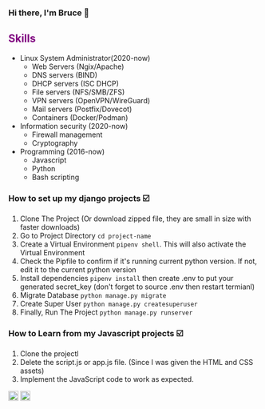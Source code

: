 ### Hi there, I'm Bruce 👋
<h2 style="color: purple;">Skills</h2>

- Linux System Administrator(2020-now)
  - Web Servers (Ngix/Apache)
  - DNS servers (BIND)
  - DHCP servers (ISC DHCP)
  - File servers (NFS/SMB/ZFS)
  - VPN servers (OpenVPN/WireGuard)
  - Mail servers (Postfix/Dovecot)
  - Containers (Docker/Podman)
- Information security (2020-now) 
  - Firewall management
  - Cryptography 
- Programming (2016-now) 
  - Javascript
  - Python
  - Bash scripting 

### How to set up my django projects :ballot_box_with_check:
1. Clone The Project (Or download zipped file, they are small in size with faster downloads)
2. Go to Project Directory `cd project-name`
3. Create a Virtual Environment `pipenv shell`. This will also activate the Virtual Environment
4. Check the Pipfile to confirm if it's running current python version. If not, edit it to the current python version
5. Install dependencies `pipenv install` then create .env to put your generated secret_key (don't forget to source .env then restart termianl)
6. Migrate Database `python manage.py migrate`
7. Create Super User `python manage.py createsuperuser`
8. Finally, Run The Project `python manage.py runserver` 

### How to Learn from my Javascript projects :ballot_box_with_check:
1. Clone the projectl
2. Delete the script.js or app.js file. (Since I was given the HTML and CSS assets)
3. Implement the JavaScript code to work as expected.




<a href="https://linkedin.com/in/bruceminanga" target="_blank"><img align="center" style="display: inline-block;" src="https://cdn.jsdelivr.net/npm/simple-icons@3.0.1/icons/linkedin.svg" alt="bruceminanga" height="20" width="20" /></a>
<a href="https://www.hackerrank.com/bruceminanga" target="_blank"><img align="center" style="display: inline-block;" src="https://upload.wikimedia.org/wikipedia/commons/4/40/HackerRank_Icon-1000px.png" alt="bruceminanga" height="20" width="20" /></a>

  
   




